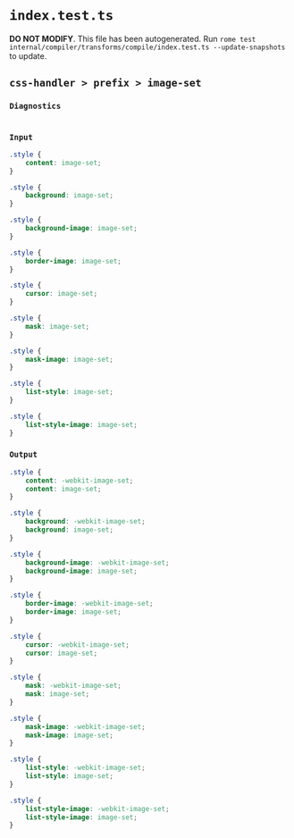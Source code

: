 # `index.test.ts`

**DO NOT MODIFY**. This file has been autogenerated. Run `rome test internal/compiler/transforms/compile/index.test.ts --update-snapshots` to update.

## `css-handler > prefix > image-set`

### `Diagnostics`

```

```

### `Input`

```css
.style {
	content: image-set;
}

.style {
	background: image-set;
}

.style {
	background-image: image-set;
}

.style {
	border-image: image-set;
}

.style {
	cursor: image-set;
}

.style {
	mask: image-set;
}

.style {
	mask-image: image-set;
}

.style {
	list-style: image-set;
}

.style {
	list-style-image: image-set;
}

```

### `Output`

```css
.style {
	content: -webkit-image-set;
	content: image-set;
}

.style {
	background: -webkit-image-set;
	background: image-set;
}

.style {
	background-image: -webkit-image-set;
	background-image: image-set;
}

.style {
	border-image: -webkit-image-set;
	border-image: image-set;
}

.style {
	cursor: -webkit-image-set;
	cursor: image-set;
}

.style {
	mask: -webkit-image-set;
	mask: image-set;
}

.style {
	mask-image: -webkit-image-set;
	mask-image: image-set;
}

.style {
	list-style: -webkit-image-set;
	list-style: image-set;
}

.style {
	list-style-image: -webkit-image-set;
	list-style-image: image-set;
}

```
